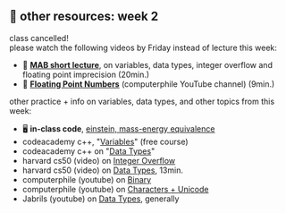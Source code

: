 ## 🤖 other resources: week 2

class cancelled! \
please watch the following videos by Friday instead of lecture this week:
- 🎥 [**MAB short lecture**](https://www.loom.com/share/91046ed491194fc6a5feff3e3abb48e5?sid=cb84c46b-8036-4131-9bf3-3ee987cded61), on variables, data types, integer overflow and floating point imprecision (20min.)
- 🎥 [**Floating Point Numbers**](https://www.youtube.com/watch?v=PZRI1IfStY0) (computerphile YouTube channel) (9min.)

other practice + info on variables, data types, and other topics from this week:
- 🖥️ **in-class code**, [einstein, mass-energy equivalence](https://replit.com/@mab253/einstein#main.cpp)
- codeacademy c++, "[Variables](https://www.codecademy.com/courses/learn-c-plus-plus/lessons/cpp-variables/exercises/introduction)" (free course)
- codeacademy c++ on "[Data Types](https://www.codecademy.com/resources/docs/cpp/data-types?page_ref=catalog)"
- harvard cs50 (video) on [Integer Overflow](https://video.cs50.io/cwtpLIWylAw?screen=o9_fiSk1cPY)
- harvard cs50 (video) on [Data Types](https://cs50.harvard.edu/x/2023/shorts/data_types/), 13min.
- computerphile (youtube) on [Binary](https://www.youtube.com/watch?v=WN8i5cwjkSE)
- computerphile (youtube) on [Characters + Unicode](https://www.youtube.com/watch?v=MijmeoH9LT4)
- Jabrils (youtube) on [Data Types](https://www.youtube.com/watch?v=A37-3lflh8I), generally
